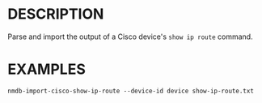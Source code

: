 DESCRIPTION
===========

Parse and import the output of a Cisco device's `show ip route` command.


EXAMPLES
========
```
nmdb-import-cisco-show-ip-route --device-id device show-ip-route.txt
```
